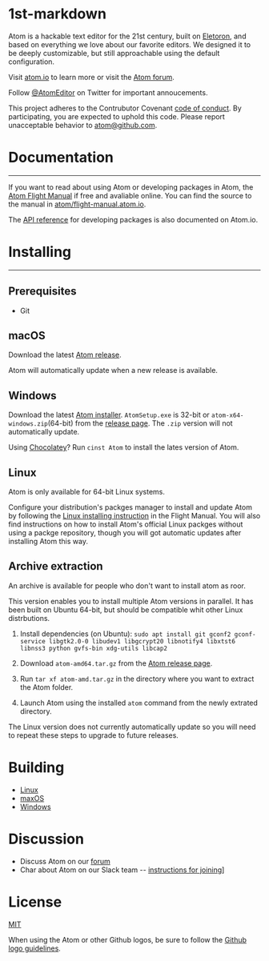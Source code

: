 # 1st-markdown
Atom is a hackable text editor for the 21st century, built on [Eletoron](), and based on everything we love about our favorite editors. We designed it to be deeply customizable, but still approachable using the default configuration.

Visit [atom.io]() to learn more or visit the [Atom forum]().

Follow [@AtomEditor]() on Twitter for important annoucements.

This project adheres to the Contrubutor Covenant [code of conduct](). By participating, you are expected to uphold this code. Please report unacceptable behavior to [atom@github.com]().

# Documentation
__________

If you want to read about using Atom or developing packages in Atom, the [Atom Flight Manual]() if free and avaliable online. You can find the source to the manual in [atom/flight-manual.atom.io]().

The [API reference]() for developing packages is also documented on Atom.io.

# Installing
__________

## Prerequisites
* Git

## macOS

Download the latest [Atom release]().

Atom will automatically update when a new release is available.

## Windows

Download the latest [Atom installer](). `AtomSetup.exe` is 32-bit or `atom-x64-windows.zip`(64-bit) from the [release page](). The `.zip` version will not automatically update.

Using [Chocolatey]()? Run `cinst Atom` to install the lates version of Atom.

## Linux

Atom is only available for 64-bit Linux systems.

Configure your distribution's packges manager to install and update Atom by following the [Linux installing instruction]() in the Flight Manual. You will also find instructions on how to install Atom's official Linux packges without using a packge repository, though you will got automatic updates after installing Atom this way.

## Archive extraction

An archive is available for people who don't want to install atom as roor.

This version enables you to install multiple Atom versions in parallel. It has been built on Ubuntu 64-bit, but should be compatible whit other Linux distrbutions.

1. Install dependencies (on Ubuntu): `sudo apt install git gconf2 gconf-service libgtk2.0-0 libudev1 libgcrypt20 libnotify4 libxtst6 libnss3 python gvfs-bin xdg-utils libcap2`

2. Download `atom-amd64.tar.gz` from the [Atom release page]().

3. Run `tar xf atom-amd.tar.gz` in the directory where you want to extract the Atom folder.

4. Launch Atom using the installed `atom` command from the newly extrated directory.

The Linux version does not currently automatically update so you will need to repeat these steps to upgrade to future releases.

# Building
* [Linux]()
* [maxOS]()
* [Windows]()

# Discussion
* Discuss Atom on our [forum]()
* Char about Atom on our Slack team -- [instructions for joining]()]

# License
[MIT]()

When using the Atom or other Github logos, be sure to follow the [Github logo guidelines]().
